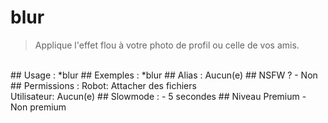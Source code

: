 # blur

> Applique l'effet flou à votre photo de profil ou celle de vos amis.

<br>
## Usage :
*blur
## Exemples :
*blur
## Alias :
Aucun(e)
## NSFW ?
- Non
## Permissions :
Robot: Attacher des fichiers
<br>
Utilisateur: Aucun(e)
## Slowmode :
- 5 secondes
## Niveau Premium
- Non premium